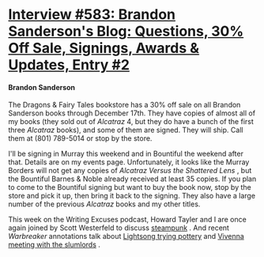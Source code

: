 # [Interview #583: Brandon Sanderson's Blog: Questions, 30% Off Sale, Signings, Awards & Updates, Entry #2](https://www.theoryland.com/intvmain.php?i=583#2)

#### Brandon Sanderson

The Dragons & Fairy Tales bookstore has a 30% off sale on all Brandon Sanderson books through December 17th. They have copies of almost all of my books (they sold out of
*Alcatraz*
4, but they do have a bunch of the first three
*Alcatraz*
books), and some of them are signed. They will ship. Call them at (801) 789-5014 or stop by the store.

I'll be signing in Murray this weekend and in Bountiful the weekend after that. Details are on my events page. Unfortunately, it looks like the Murray Borders will not get any copies of
*Alcatraz Versus the Shattered Lens*
, but the Bountiful Barnes & Noble already received at least 35 copies. If you plan to come to the Bountiful signing but want to buy the book now, stop by the store and pick it up, then bring it back to the signing. They also have a large number of the previous
*Alcatraz*
books and my other titles.

This week on the Writing Excuses podcast, Howard Tayler and I are once again joined by Scott Westerfeld to discuss
[steampunk](http://www.writingexcuses.com/2010/12/05/)
. And recent
*Warbreaker*
annotations talk about
[Lightsong trying pottery](http://brandonsanderson.com/annotation/408/Warbreaker-Chapter-Thirty)
and
[Vivenna meeting with the slumlords](http://brandonsanderson.com/annotation/409/Warbreaker-Chapter-Thirty-One)
.


